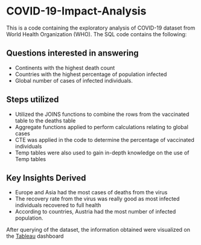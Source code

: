 # COVID-19-Impact-Analysis

This is a code containing the exploratory analysis of COVID-19 dataset from World Health Organization (WHO). The SQL code contains the following: 


## Questions interested in answering
- Continents with the highest death count
- Countries with the highest percentage of population infected
- Global number of cases of infected individuals.


## Steps utilized
- Utilized the JOINS functions to combine the rows from the vaccinated table to the deaths table 
- Aggregate functions applied to perform calculations relating to global cases  
- CTE was applied in the code to determine the percentage of vaccinated individuals
- Temp tables were also used to gain in-depth knowledge on the use of Temp tables


## Key Insights Derived
- Europe and Asia had the most cases of deaths from the virus
- The recovery rate from the virus was really good as most infected individuals recovered to full health
- According to countries, Austria had the most number of infected population. 


After querying of the dataset, the information obtained were visualized on the [Tableau](https://public.tableau.com/app/profile/michael.osuji/vizzes) dashboard
